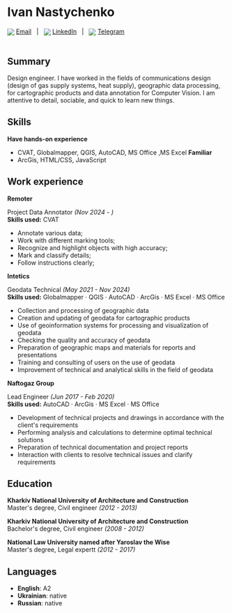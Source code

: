 # Ivan Nastychenko

<div>
  <img valign="middle" src="https://img.icons8.com/color/20/null/message-squared.png" />
  <a align="center" href="mailto:nastichenko22@gmail.com">Email</a>
  <span>&nbsp;&nbsp;|&nbsp;&nbsp;</span>
  <img valign="middle" src="https://img.icons8.com/fluency/20/null/linkedin.png" />
  <a href="https://www.linkedin.com/in/ivan-nastychenko-2a1b75146/">LinkedIn</a>
  <span>&nbsp;&nbsp;|&nbsp;&nbsp;</span>
  <img valign="middle" src="https://img.icons8.com/fluency/20/null/telegram-app.png" />
  <a href="https://t.me/ivan_nast">Telegram</a>
</div>
<br>

## Summary
Design engineer. I have worked in the fields of communications design (design of gas supply systems, heat supply), geographic data processing, for cartographic products and data annotation for Computer Vision. I am attentive to detail, sociable, and quick to learn new things.

## Skills
**Have hands-on experience**<br>
* CVAT, Globalmapper, QGIS, AutoCAD, MS Office ,MS Excel
**Familiar**<br>
* ArcGis, HTML/CSS, JavaScript

## Work experience

**Remoter**<br>

Project Data Annotator _(Nov 2024 - )_<br>
**Skills used:** CVAT <br>

* Annotate various data;
* Work with different marking tools;
* Recognize and highlight objects with high accuracy;
* Mark and classify details;
* Follow instructions clearly;


**Intetics**<br>

Geodata Technical _(May 2021 - Nov 2024)_<br>
**Skills used:** Globalmapper · QGIS · AutoCAD · ArcGis · MS Excel · MS Office <br>

* Collection and processing of geographic data
* Creation and updating of geodata for cartographic products
* Use of geoinformation systems for processing and visualization of geodata
* Checking the quality and accuracy of geodata
* Preparation of geographic maps and materials for reports and presentations
* Training and consulting of users on the use of geodata
* Improvement of technical and analytical skills in the field of geodata

**Naftogaz Group**<br>

Lead Engineer _(Jun 2017 - Feb 2020)_<br>
**Skills used:** AutoCAD · ArcGis · MS Excel ·  MS Office 

* Development of technical projects and drawings in accordance with the client's requirements
* Performing analysis and calculations to determine optimal technical solutions
* Preparation of technical documentation and project reports
* Interaction with clients to resolve technical issues and clarify requirements

## Education
**Kharkiv National University of Architecture and Construction**<br>
Master's degree, Сivil engineer _(2012 - 2013)_  <br>

**Kharkiv National University of Architecture and Construction**<br>
Bachelor's degree, Сivil engineer _(2008 - 2012)_ <br>

**National Law University named after Yaroslav the Wise**<br>
Master's degree, Legal expertt _(2012 - 2017)_

## Languages
* **English**: A2 <br>
* **Ukrainian**: native <br>
* **Russian**: native
